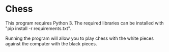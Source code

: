 # Chess

This program requires Python 3. The required libraries can be installed with "pip install -r requirements.txt".

Running the program will allow you to play chess with the white pieces against the computer with the black pieces. 
